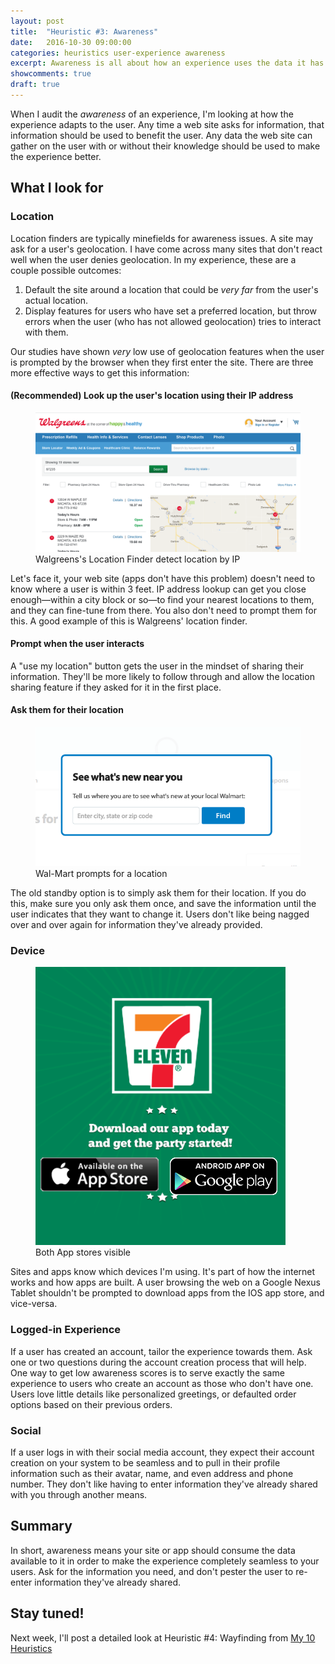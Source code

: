 ```yaml
---
layout: post
title:  "Heuristic #3: Awareness"
date:   2016-10-30 09:00:00
categories: heuristics user-experience awareness
excerpt: Awareness is all about how an experience uses the data it has to provide the user a better experience. It's also about taking data the user enters and using it for their benefit.
showcomments: true
draft: true
---
```


When I audit the _awareness_ of an experience, I'm looking at how the experience adapts to the user. Any time a web site asks for information, that information should be used to benefit the user. Any data the web site can gather on the user with or without their knowledge should be used to make the experience better.

## What I look for

### Location

Location finders are typically minefields for awareness issues. A site may ask for a user's geolocation. I have come across many sites that don't react well when the user denies geolocation. In my experience, these are a couple possible outcomes:

1. Default the site around a location that could be _very far_ from the user's actual location.
2. Display features for users who have set a preferred location, but throw errors when the user (who has not allowed geolocation) tries to interact with them.

Our studies have shown _very_ low use of geolocation features when the user is prompted by the browser when they first enter the site. There are three more effective ways to get this information:

#### (Recommended) Look up the user's location using their IP address

<figure><img  src="/media/2016/11/walgreens-location.png" alt="Walgreens autodetects by IP">
<figcaption>Walgreens's Location Finder detect location by IP</figcaption>
</figure>

Let's face it, your web site (apps don't have this problem) doesn't need to know where a user is within 3 feet. IP address lookup can get you close enough&mdash;within a city block or so&mdash;to find your nearest locations to them, and they can fine-tune from there. You also don't need to prompt them for this. A good example of this is Walgreens' location finder.

#### Prompt when the user interacts

A "use my location" button gets the user in the mindset of sharing their information. They'll be more likely to follow through and allow the location sharing feature if they asked for it in the first place.

#### Ask them for their location

<figure class="img-right"><img  src="/media/2016/11/Wal-Mart-Location.png" alt="Wal-Mart location prompt">
<figcaption>Wal-Mart prompts for a location</figcaption>
</figure> The old standby option is to simply ask them for their location. If you do this, make sure you only ask them once, and save the information until the user indicates that they want to change it. Users don't like being nagged over and over again for information they've already provided.

### Device

<figure class="img-right"><img  src="/media/2016/11/7-eleven-app.png" alt="7-Eleven app screenshot">
<figcaption>Both App stores visible</figcaption>
</figure> Sites and apps know which devices I'm using. It's part of how the internet works and how apps are built. A user browsing the web on a Google Nexus Tablet shouldn't be prompted to download apps from the IOS app store, and vice-versa.

### Logged-in Experience

If a user has created an account, tailor the experience towards them. Ask one or two questions during the account creation process that will help. One way to get low awareness scores is to serve exactly the same experience to users who create an account as those who don't have one. Users love little details like personalized greetings, or defaulted order options based on their previous orders.

### Social

If a user logs in with their social media account, they expect their account creation on your system to be seamless and to pull in their profile information such as their avatar, name, and even address and phone number. They don't like having to enter information they've already shared with you through another means.

## Summary

In short, awareness means your site or app should consume the data available to it in order to make the experience completely seamless to your users. Ask for the information you need, and don't pester the user to re-enter information they've already shared.

## Stay tuned!

Next week, I'll post a detailed look at Heuristic #4: Wayfinding from [My 10 Heuristics](/heuristics/user-experience/2016/10/07/heuristics-overview.html)
